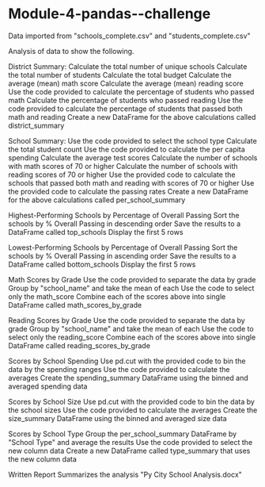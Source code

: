 # Module-4-pandas--challenge

Data imported from "schools_complete.csv" and "students_complete.csv"


Analysis of data to show the following.

District Summary:
Calculate the total number of unique schools 
Calculate the total number of students 
Calculate the total budget 
Calculate the average (mean) math score 
Calculate the average (mean) reading score 
Use the code provided to calculate the percentage of students who passed math 
Calculate the percentage of students who passed reading 
Use the code provided to calculate the percentage of students that passed both math and reading 
Create a new DataFrame for the above calculations called district_summary 

School Summary:
Use the code provided to select the school type 
Calculate the total student count 
Use the code provided to calculate the per capita spending 
Calculate the average test scores 
Calculate the number of schools with math scores of 70 or higher
Calculate the number of schools with reading scores of 70 or higher 
Use the provided code to calculate the schools that passed both math and reading with scores of 70 or higher 
Use the provided code to calculate the passing rates 
Create a new DataFrame for the above calculations called per_school_summary 

Highest-Performing Schools by Percentage of Overall Passing 
Sort the schools by % Overall Passing in descending order 
Save the results to a DataFrame called top_schools 
Display the first 5 rows 

Lowest-Performing Schools by Percentage of Overall Passing 
Sort the schools by % Overall Passing in ascending order 
Save the results to a DataFrame called bottom_schools 
Display the first 5 rows 

Math Scores by Grade 
Use the code provided to separate the data by grade 
Group by "school_name" and take the mean of each 
Use the code to select only the math_score
Combine each of the scores above into single DataFrame called math_scores_by_grade 

Reading Scores by Grade 
Use the code provided to separate the data by grade
Group by "school_name" and take the mean of each 
Use the code to select only the reading_score 
Combine each of the scores above into single DataFrame called reading_scores_by_grade 

Scores by School Spending 
Use pd.cut with the provided code to bin the data by the spending ranges 
Use the code provided to calculate the averages
Create the spending_summary DataFrame using the binned and averaged spending data 

Scores by School Size
Use pd.cut with the provided code to bin the data by the school sizes 
Use the code provided to calculate the averages
Create the size_summary DataFrame using the binned and averaged size data

Scores by School Type
Group the per_school_summary DataFrame by "School Type" and average the results 
Use the code provided to select the new column data 
Create a new DataFrame called type_summary that uses the new column data 

Written Report 
Summarizes the analysis "Py City School Analysis.docx"

